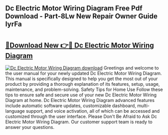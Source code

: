 ## Dc Electric Motor Wiring Diagram Free Pdf Download - Part-8Lw New Repair Owner Guide IyrFa

# <h2><a href="http://dfqya2v.blite.top/?on=Dc+Electric+Motor+Wiring+Diagram">🔗Download New 👉🔴 Dc Electric Motor Wiring Diagram</a></h2>

[![Dc Electric Motor Wiring Diagram download](https://i.imgur.com/lujVjoI.png)](http://dfqya2v.blite.top/?on=Dc+Electric+Motor+Wiring+Diagram)
Greetings and welcome to the user manual for your newly updated Dc Electric Motor Wiring Diagram. This manual is specifically designed to help you get the most out of your product by providing a thorough explanation of its features, setup, usage, maintenance, and problem-solving. Safety Tips for Home Use Follow these tips to ensure safe and secure use of your new Dc Electric Motor Wiring Diagram at home. Dc Electric Motor Wiring Diagram advanced features include automatic software updates, customizable dashboard, multi-language support, and voice activation, all of which can be accessed and customized through the user interface. Please Don't Be Afraid to Ask Dc Electric Motor Wiring Diagram. Our customer support team is ready to answer your questions.
